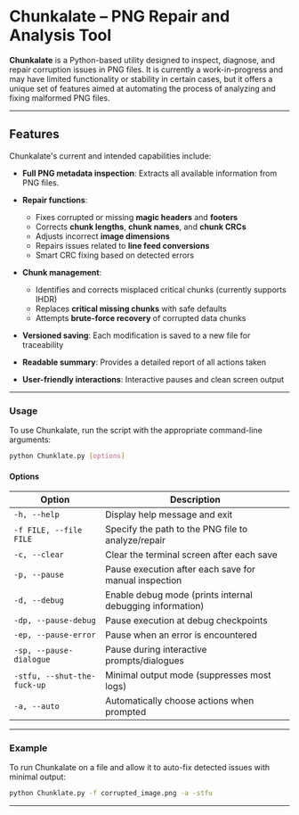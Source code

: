 # Chunkalate – PNG Repair and Analysis Tool

**Chunkalate** is a Python-based utility designed to inspect, diagnose, and repair corruption issues in PNG files. It is currently a work-in-progress and may have limited functionality or stability in certain cases, but it offers a unique set of features aimed at automating the process of analyzing and fixing malformed PNG files.

---
## Features
Chunkalate's current and intended capabilities include:
- **Full PNG metadata inspection**: Extracts all available information from PNG files.
- **Repair functions**:
    - Fixes corrupted or missing **magic headers** and **footers**
    - Corrects **chunk lengths**, **chunk names**, and **chunk CRCs**
    - Adjusts incorrect **image dimensions**
    - Repairs issues related to **line feed conversions**
    - Smart CRC fixing based on detected errors

- **Chunk management**:
    - Identifies and corrects misplaced critical chunks (currently supports IHDR)
    - Replaces **critical missing chunks** with safe defaults
    - Attempts **brute-force recovery** of corrupted data chunks
    
- **Versioned saving**: Each modification is saved to a new file for traceability
- **Readable summary**: Provides a detailed report of all actions taken
- **User-friendly interactions**: Interactive pauses and clean screen output

---

### Usage
To use Chunkalate, run the script with the appropriate command-line arguments:
```bash
python Chunklate.py [options]
```
#### Options

|Option|Description|
|---|---|
|`-h, --help`|Display help message and exit|
|`-f FILE, --file FILE`|Specify the path to the PNG file to analyze/repair|
|`-c, --clear`|Clear the terminal screen after each save|
|`-p, --pause`|Pause execution after each save for manual inspection|
|`-d, --debug`|Enable debug mode (prints internal debugging information)|
|`-dp, --pause-debug`|Pause execution at debug checkpoints|
|`-ep, --pause-error`|Pause when an error is encountered|
|`-sp, --pause-dialogue`|Pause during interactive prompts/dialogues|
|`-stfu, --shut-the-fuck-up`|Minimal output mode (suppresses most logs)|
|`-a, --auto`|Automatically choose actions when prompted|

---

### Example
To run Chunkalate on a file and allow it to auto-fix detected issues with minimal output:
```bash
python Chunklate.py -f corrupted_image.png -a -stfu
```

---
